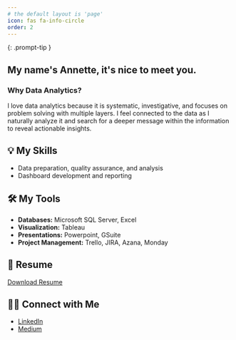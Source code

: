 ```yaml
---
# the default layout is 'page'
icon: fas fa-info-circle
order: 2
---
```


<!-- > Add Markdown syntax content to file `_tabs/about.md`{: .filepath } and it will show up on this page. -->
{: .prompt-tip }

<!-- ## Hi there 👋 -->
## My name's Annette, it's nice to meet you.

### Why Data Analytics? 
I love data analytics because it is systematic, investigative, and focuses on problem solving with multiple layers. I feel connected to the data as I naturally analyze it and search for a deeper message within the information to reveal actionable insights. 


## 💡 My Skills
- Data preparation, quality assurance, and analysis
- Dashboard development and reporting


## 🛠️ My Tools
- **Databases:** Microsoft SQL Server, Excel
- **Visualization:** Tableau
- **Presentations:** Powerpoint, GSuite
- **Project Management:** Trello, JIRA, Azana, Monday

## 🌟 Resume 
<a href="/assets/documents/Lofing-Judith-Annette-Resume-11-2023.pdf" target="blank"> Download Resume </a>

<object data="/assets/documents/Lofing-Judith-Annette-Resume-11-2023.pdf" width="600" height="600" type='application/pdf'></object>



## 👋🏼 Connect with Me 
- [LinkedIn](https://www.linkedin.com/in/annette-lofing-12a579138/ "LinkedIn")
- [Medium](https://medium.com/@thenetta101 "Medium") 

